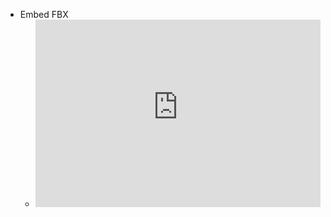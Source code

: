  - Embed FBX
	 - <iframe src="https://slender1808.github.io/Embed/fbx/index.html?url=https%3A%2F%2Fthreejs.org%2Fexamples%2Fmodels%2Ffbx%2FSamba%2520Dancing.fbx" width="100%" height="300vh" frameBorder="0">
